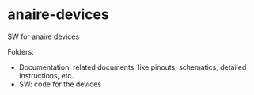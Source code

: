 # anaire-devices
SW for anaire devices

Folders:
- Documentation: related documents, like pinouts, schematics, detailed instructions, etc.
- SW: code for the devices

